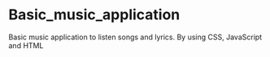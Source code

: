 # Basic_music_application
Basic music application to listen songs and lyrics. By using CSS, JavaScript and HTML
